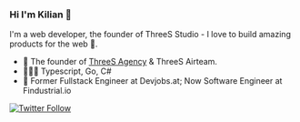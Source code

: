 
### Hi I'm Kilian 👋

I'm a web developer, the founder of ThreeS Studio - I love to build amazing products for the web 🚀. 

- 🔭 The founder of [ThreeS Agency](https://threes.at) & ThreeS Airteam.
- 👨🏼‍💻 Typescript, Go, C#
- 💼 Former Fullstack Engineer at Devjobs.at; Now Software Engineer at Findustrial.io

[![Twitter Follow](https://img.shields.io/twitter/follow/kilianstallz?style=social)](https://twitter.com/kilianstallz) 
